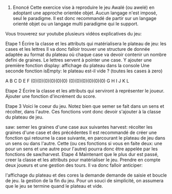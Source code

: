 1. Enoncé
   Cette exercice vise à reproduire le jeu Awalé (ou awelé) en adoptant une approche orientée objet. Aucun langage n'est imposé, seul le paradigme. Il est donc recommandé de partir sur un langage orienté objet ou un langage multi paradigme qui le support.

Vous trouverez sur youtube plusieurs vidéos explicatives du jeu:

Etape 1
Écrire la classe et les attributs qui matérialisera le plateau de jeu: les cases et les lettres Il va donc falloir trouver une structure de donnée adaptée au format du plateau où chaque case va devoir contenir un nombre defini de graines. Le lettres servent à pointer une case. Y ajouter une première fonction display: affichage du plateau dans la console Une seconde fonction isEmpty: le plateau est-il vide ? (toutes les cases à zero)

A B C D E F
(0)(0)(0)(0)(0)(0)
(0)(0)(0)(0)(0)(0)
G H I J K L

Etape 2
Écrire la classe et les attributs qui serviront à représenter le joueur. Ajouter une fonction d'incrément du score.

Etape 3
Voici le coeur du jeu. Notez bien que semer se fait dans un sens et récolter, dans l'autre. Ces fonctions vont donc devoir s'ajouter à la classe du plateau de jeu.

saw: semer les graines d'une case aux suivantes
harvest: récolter les graines d'une case et des précédentes Il est recommandé de créer une fonction qui retourne la case suivante, en parcourant le plateau de jeu dans un sens ou dans l'autre. Cette (ou ces fonctions si vous en faite deux: une pour un sens et une autre pour l'autre) pourra donc être appelée par les fonctions de saw/harvest.
Etape 4
Maintenant que le plus dur est passé, creer la classe et les attributs pour matérialiser le jeu. Prendre en compte deux joueurs et une gestion des tours. Il va donc falloir anticiper:

l'affichage du plateau et des cores
la demande demande de saisie et boucle de jeu.
la gestion de la fin du jeu. Pour un souci de simplicité, on assumera que le jeu se termine quand le plateau et vide.
